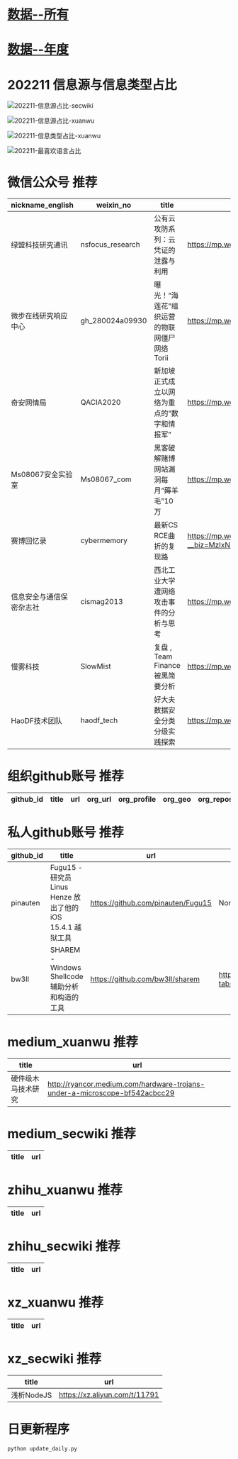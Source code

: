 # [数据--所有](README_20.md)
# [数据--年度](README_2022.md)
# 202211 信息源与信息类型占比
![202211-信息源占比-secwiki](data/img/domain/202211-信息源占比-secwiki.png)

![202211-信息源占比-xuanwu](data/img/domain/202211-信息源占比-xuanwu.png)



![202211-信息类型占比-xuanwu](data/img/tag/202211-信息类型占比-xuanwu.png)

![202211-最喜欢语言占比](data/img/language/202211-最喜欢语言占比.png)

# 微信公众号 推荐
| nickname_english | weixin_no | title | url| 
| --- | --- | --- | ---| 
| 绿盟科技研究通讯 | nsfocus_research | 公有云攻防系列：云凭证的泄露与利用 | https://mp.weixin.qq.com/s/V2hTqTnUbAsPDWLHljiQ4A | 2| 
| 微步在线研究响应中心 | gh_280024a09930 | 曝光！“海莲花”组织运营的物联网僵尸网络Torii | https://mp.weixin.qq.com/s/v2wiJe-YPG0ng87ffBB9FQ | 1| 
| 奇安网情局 | QACIA2020 | 新加坡正式成立以网络为重点的“数字和情报军” | https://mp.weixin.qq.com/s/sPLwCfysg-1xSRhS35oQGg | 1| 
| Ms08067安全实验室 | Ms08067_com | 黑客破解赌博网站漏洞每月“薅羊毛”10万 | https://mp.weixin.qq.com/s/d0fKas6c6n7rhj777kO4vg | 1| 
| 赛博回忆录 | cybermemory | 最新CS RCE曲折的复现路 | https://mp.weixin.qq.com/s?__biz=MzIxNDAyNjQwNg==&mid=2456098978&idx=1&sn=d511d5a674d84eeaf262c8e389ae0403&chksm=803c696bb74be07d8ef8e473b11ffe4dce57b58ccf82e8615ab15d9ba6bba9263360c01276a8 | 1| 
| 信息安全与通信保密杂志社 | cismag2013 | 西北工业大学遭网络攻击事件的分析与思考 | https://mp.weixin.qq.com/s/_H2JtjRHG6PCds6zRDH7Rw | 1| 
| 慢雾科技 | SlowMist | 复盘 , Team Finance 被黑简要分析 | https://mp.weixin.qq.com/s/041iCqcdRbKUDFauc45gow | 1| 
| HaoDF技术团队 | haodf_tech | 好大夫数据安全分类分级实践探索 | https://mp.weixin.qq.com/s/wgbqXyDrsqZBeZZmseMwPw | 1| 


# 组织github账号 推荐
| github_id | title | url | org_url | org_profile | org_geo | org_repositories | org_people | org_projects | repo_lang | repo_star | repo_forks| 
| --- | --- | --- | --- | --- | --- | --- | --- | --- | --- | --- | ---| 


# 私人github账号 推荐
| github_id | title | url | p_url | p_profile | p_loc | p_company | p_repositories | p_projects | p_stars | p_followers | p_following | repo_lang | repo_star | repo_forks | 
| --- | --- | --- | --- | --- | --- | --- | --- | --- | --- | --- | --- | --- | --- | ---| 
| pinauten | Fugu15 - 研究员 Linus Henze 放出了他的 iOS 15.4.1 越狱工具 | https://github.com/pinauten/Fugu15 | None | None | None | None | 0 | 0 | 0 | 0 | 0 | C,Swift | 0 | 0 | 1| 
| bw3ll | SHAREM - Windows Shellcode 辅助分析和构造的工具 | https://github.com/bw3ll/sharem | https://github.com/Bw3ll?tab=followers |  | None | None | 3 | 0 | 0 | 0 | 0 | Python | 0 | 0 | 1| 


# medium_xuanwu 推荐
| title | url| 
| --- | ---| 
| 硬件级木马技术研究 | http://ryancor.medium.com/hardware-trojans-under-a-microscope-bf542acbcc29| 


# medium_secwiki 推荐
| title | url| 
| --- | ---| 


# zhihu_xuanwu 推荐
| title | url| 
| --- | ---| 


# zhihu_secwiki 推荐
| title | url| 
| --- | ---| 


# xz_xuanwu 推荐
| title | url| 
| --- | ---| 


# xz_secwiki 推荐
| title | url| 
| --- | ---| 
| 浅析NodeJS | https://xz.aliyun.com/t/11791| 



# 日更新程序
`python update_daily.py`